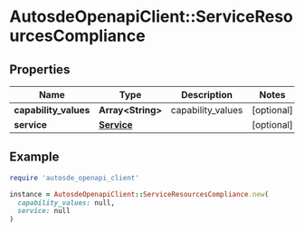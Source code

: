 # AutosdeOpenapiClient::ServiceResourcesCompliance

## Properties

| Name | Type | Description | Notes |
| ---- | ---- | ----------- | ----- |
| **capability_values** | **Array&lt;String&gt;** | capability_values | [optional] |
| **service** | [**Service**](Service.md) |  | [optional] |

## Example

```ruby
require 'autosde_openapi_client'

instance = AutosdeOpenapiClient::ServiceResourcesCompliance.new(
  capability_values: null,
  service: null
)
```

